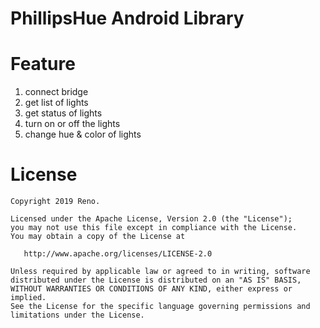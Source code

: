 # PhillipsHue Android Library

Feature
======
1. connect bridge
2. get list of lights 
3. get status of lights
4. turn on or off the lights
5. change hue & color of lights

License
=======

    Copyright 2019 Reno.

    Licensed under the Apache License, Version 2.0 (the "License");
    you may not use this file except in compliance with the License.
    You may obtain a copy of the License at

       http://www.apache.org/licenses/LICENSE-2.0

    Unless required by applicable law or agreed to in writing, software
    distributed under the License is distributed on an "AS IS" BASIS,
    WITHOUT WARRANTIES OR CONDITIONS OF ANY KIND, either express or implied.
    See the License for the specific language governing permissions and
    limitations under the License.
